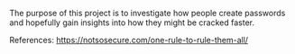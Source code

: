 The purpose of this project is to investigate how people create passwords and hopefully gain insights into how they might be cracked faster.

References:
https://notsosecure.com/one-rule-to-rule-them-all/
